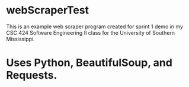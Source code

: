 # webScraperTest
This is an example web scraper program created for sprint 1 demo in my CSC 424 Software Engineering II class for the University of Southern Mississippi.
# Uses Python, BeautifulSoup, and Requests.
